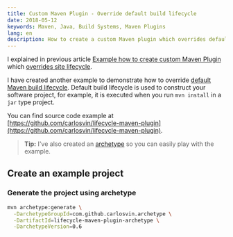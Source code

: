 ```yaml
---
title: Custom Maven Plugin - Override default build lifecycle
date: 2018-05-12
keywords: Maven, Java, Build Systems, Maven Plugins
lang: en
description: How to create a custom Maven plugin which overrides default build lifecycle
---
```


I explained in previous article [Example how to create custom Maven Plugin](/langs/en/posts/creating-custom-maven-plugin) which [overrides site lifecycle](https://maven.apache.org/ref/3.5.3/maven-core/lifecycles.html#site_Lifecycle).

I have created another example to demonstrate how to override [default Maven build lifecycle](https://maven.apache.org/ref/3.5.3/maven-core/lifecycles.html#default_Lifecycle). Default build lifecycle is used to construct your software project, for example, it is executed when you run `mvn install` in a `jar` type project.

You can find source code example at [https://github.com/carlosvin/lifecycle-maven-plugin](https://github.com/carlosvin/lifecycle-maven-plugin).

> **Tip:** I've also created an [archetype](https://maven.apache.org/guides/introduction/introduction-to-archetypes.html) so you can easily play with the example.

## Create an example project

### Generate the project using archetype

```bash
mvn archetype:generate \
  -DarchetypeGroupId=com.github.carlosvin.archetype \
  -DartifactId=lifecycle-maven-plugin-archetype \
  -DarchetypeVersion=0.6
```
